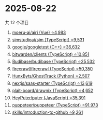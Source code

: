 # 2025-08-22

共 12 个项目

<!-- BEGIN GITHUB -->
<!-- 最后更新时间 2025-08-22 06:08:46 +0800 -->
1. [moeru-ai/airi (Vue) ⭐4,983](https://github.com/moeru-ai/airi)
1. [simstudioai/sim (TypeScript) ⭐9,531](https://github.com/simstudioai/sim)
1. [google/googletest (C++) ⭐36,632](https://github.com/google/googletest)
1. [bitwarden/clients (TypeScript) ⭐10,851](https://github.com/bitwarden/clients)
1. [Budibase/budibase (TypeScript) ⭐25,532](https://github.com/Budibase/budibase)
1. [firecrawl/firecrawl (TypeScript) ⭐50,350](https://github.com/firecrawl/firecrawl)
1. [HunxByts/GhostTrack (Python) ⭐2,507](https://github.com/HunxByts/GhostTrack)
1. [nextjs/saas-starter (TypeScript) ⭐13,619](https://github.com/nextjs/saas-starter)
1. [plait-board/drawnix (TypeScript) ⭐4,652](https://github.com/plait-board/drawnix)
1. [HeyPuter/puter (JavaScript) ⭐35,391](https://github.com/HeyPuter/puter)
1. [puppeteer/puppeteer (TypeScript) ⭐91,973](https://github.com/puppeteer/puppeteer)
1. [skills/introduction-to-github ⭐9,261](https://github.com/skills/introduction-to-github)
<!-- END GITHUB -->